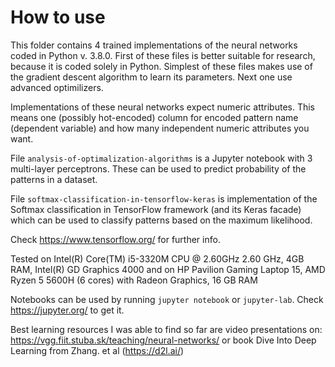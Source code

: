 # How to use

This folder contains 4 trained implementations of the neural networks coded in Python v. 3.8.0. First of these files is better suitable for research, because it is coded solely in Python. Simplest of these files makes use of the gradient descent algorithm to learn its parameters. Next one use advanced optimilizers.

Implementations of these neural networks expect numeric attributes. This means one (possibly hot-encoded) column for encoded pattern name (dependent variable) and how many independent numeric attributes you want.

File ```analysis-of-optimalization-algorithms``` is a Jupyter notebook with 3 multi-layer perceptrons. These can be used to predict probability of the patterns in a dataset.

File ```softmax-classification-in-tensorflow-keras``` is implementation of the Softmax classification in TensorFlow framework (and its Keras facade) which can be used to classify patterns based on the maximum likelihood.

Check https://www.tensorflow.org/ for further info.

Tested on Intel(R) Core(TM) i5-3320M CPU @ 2.60GHz   2.60 GHz, 4GB RAM, Intel(R) GD Graphics 4000 and on HP Pavilion Gaming Laptop 15, AMD Ryzen 5 5600H (6 cores) with Radeon Graphics, 16 GB RAM

Notebooks can be used by running ```jupyter notebook``` or ```jupyter-lab```. Check https://jupyter.org/ to get it.

Best learning resources I was able to find so far are video presentations on: https://vgg.fiit.stuba.sk/teaching/neural-networks/ or book Dive Into Deep Learning from Zhang. et al (https://d2l.ai/)

